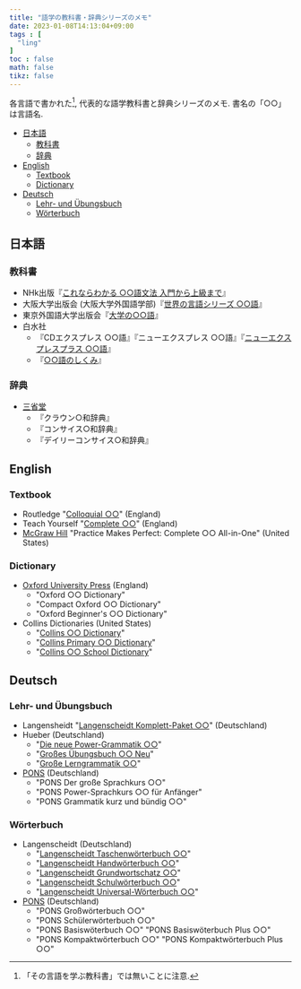 ```yaml
---
title: "語学の教科書・辞典シリーズのメモ"
date: 2023-01-08T14:13:04+09:00
tags : [
  "ling"
]
toc : false
math: false
tikz: false
---
```


各言語で書かれた[^1], 代表的な語学教科書と辞典シリーズのメモ.
書名の「○○」は言語名.

[^1]: 「その言語を学ぶ教科書」では無いことに注意.

- [日本語](#日本語)
  - [教科書](#教科書)
  - [辞典](#辞典)
- [English](#english)
  - [Textbook](#textbook)
  - [Dictionary](#dictionary)
- [Deutsch](#deutsch)
  - [Lehr- und Übungsbuch](#lehr--und-übungsbuch)
  - [Wörterbuch](#wörterbuch)

## 日本語

### 教科書

- NHk出版『[これならわかる ○○語文法 入門から上級まで](https://www.nhk-book.co.jp/list/genre-198.html)』
- 大阪大学出版会 (大阪大学外国語学部)『[世界の言語シリーズ ○○語](https://www.osaka-up.or.jp/book_list.php?gc=14)』
- 東京外国語大学出版会『[大学の○○語](https://wp.tufs.ac.jp/tufspress/books/)』
- 白水社
  - 『CDエクスプレス ○○語』『ニューエクスプレス ○○語』『[ニューエクスプレスプラス ○○語](https://www.hakusuisha.co.jp/search/s11991.html)』
  - 『[○○語のしくみ](https://www.hakusuisha.co.jp/search/?search_series=6994)』

### 辞典

- [三省堂](https://dictionary.sanseido-publ.co.jp/dicts_cat/03_foreign)
  - 『クラウン○和辞典』
  - 『コンサイス○和辞典』
  - 『デイリーコンサイス○和辞典』

## English

### Textbook

- Routledge "[Colloquial ○○](https://routledgetextbooks.com/textbooks/colloquial/)" (England)
- Teach Yourself "[Complete ○○](https://library.teachyourself.com/all/Complete/21430)" (England)
- [McGraw Hill](https://www.mhprofessional.com/languages-reference) "Practice Makes Perfect: Complete ○○ All-in-One" (United States)

### Dictionary

- [Oxford University Press](https://global.oup.com/academic/category/dictionaries-and-reference/bilingual-dictionaries/) (England)
  - "Oxford ○○ Dictionary"
  - "Compact Oxford ○○ Dictionary"
  - "Oxford Beginner's ○○ Dictionary"
- Collins Dictionaries (United States)
  - "[Collins ○○ Dictionary](https://collins.co.uk/pages/reference-dictionaries)"
  - "[Collins Primary ○○ Dictionary](https://collins.co.uk/collections/primary-bilingual-dictionaries)"
  - "[Collins ○○ School Dictionary](https://collins.co.uk/collections/bilingual-dictionaries)"

## Deutsch

### Lehr- und Übungsbuch

- Langensheidt "[Langenscheidt Komplett-Paket ○○](https://www.langenscheidt.com/shop/komplett-paket)" (Deutschland)
- Hueber (Deutschland)
  - "[Die neue Power-Grammatik ○○](https://shop.hueber.de/de/reihen-und-lehrwerke/die-neue-power-grammatik.html)"
  - "[Großes Übungsbuch ○○ Neu](https://shop.hueber.de/de/reihen-und-lehrwerke/grosses-ubungsbuch-neu.html)"
  - "[Große Lerngrammatik ○○](https://shop.hueber.de/de/reihen-und-lehrwerke/grosse-lerngrammatik.html)"
- [PONS](https://de.pons.com/shop/) (Deutschland)
  - "PONS Der große Sprachkurs ○○"
  - "PONS Power-Sprachkurs ○○ für Anfänger"
  - "PONS Grammatik kurz und bündig ○○"

### Wörterbuch

- Langenscheidt (Deutschland)
  - "[Langenscheidt Taschenwörterbuch ○○](https://www.langenscheidt.com/shop/taschenwoerterbuch)"  
  - "[Langenscheidt Handwörterbuch ○○](https://www.langenscheidt.com/shop/handwoerterbuch)"
  - "[Langenscheidt Grundwortschatz ○○](https://www.langenscheidt.com/shop/grundwortschatz)"
  - "[Langenscheidt Schulwörterbuch ○○](https://www.langenscheidt.com/shop/schulwoerterbuch)"
  - "[Langenscheidt Universal-Wörterbuch ○○](https://www.langenscheidt.com/shop/universal-woerterbuch)"
- [PONS](https://de.pons.com/shop/) (Deutschland)
  - "PONS Großwörterbuch ○○"
  - "PONS Schülerwörterbuch ○○"
  - "PONS Basiswöterbuch ○○" "PONS Basiswöterbuch Plus ○○"
  - "PONS Kompaktwörterbuch ○○" "PONS Kompaktwörterbuch Plus ○○"
